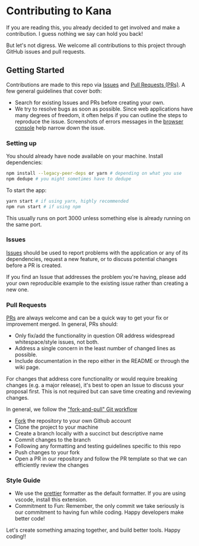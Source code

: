 # Contributing to Kana

If you are reading this, you already decided to get involved and make a contribution. I guess nothing we say can hold you back! 

But let's not digress. We welcome all contributions to this project through GitHub issues and pull requests.

## Getting Started

Contributions are made to this repo via [Issues](https://github.com/kanaverse/kana/issues) and [Pull Requests (PRs)](https://github.com/kanaverse/kana/pulls). 
A few general guidelines that cover both:

- Search for existing Issues and PRs before creating your own.
- We try to resolve bugs as soon as possible.
Since web applications have many degrees of freedom, it often helps if you can outline the steps to reproduce the issue.
Screenshots of errors messages in the [browser console](https://developer.chrome.com/docs/devtools/open/) help narrow down the issue.

### Setting up

You should already have node available on your machine. Install dependencies:

```sh
npm install --legacy-peer-deps or yarn # depending on what you use
npm dedupe # you might sometimes have to dedupe
```

To start the app:

```sh
yarn start # if using yarn, highly recommended
npm run start # if using npm
```

This usually runs on port 3000 unless something else is already running on the same port.

### Issues
[Issues](https://github.com/kanaverse/kana/issues) should be used to report problems with the application or any of its dependencies, request a new feature, 
or to discuss potential changes before a PR is created. 

If you find an Issue that addresses the problem you're having, please add your own reproducible example to the existing issue rather than creating a new one. 

### Pull Requests
[PRs](https://github.com/kanaverse/kana/pulls) are always welcome and can be a quick way to get your fix or improvement merged. In general, PRs should:

- Only fix/add the functionality in question OR address widespread whitespace/style issues, not both.
- Address a single concern in the least number of changed lines as possible.
- Include documentation in the repo either in the README or through the wiki page.
  
For changes that address core functionality or would require breaking changes (e.g. a major release), it's best to open an Issue to discuss your proposal first. 
This is not required but can save time creating and reviewing changes.

In general, we follow the ["fork-and-pull" Git workflow](https://gist.github.com/Chaser324/ce0505fbed06b947d962)

- [Fork](https://github.com/kanaverse/kana/fork) the repository to your own Github account
- Clone the project to your machine
- Create a branch locally with a succinct but descriptive name
- Commit changes to the branch
- Following any formatting and testing guidelines specific to this repo
- Push changes to your fork
- Open a PR in our repository and follow the PR template so that we can efficiently review the changes

### Style Guide

- We use the [prettier](https://prettier.io/) formatter as the default formatter. If you are using vscode, install this extension. 
- Commitment to Fun: Remember, the only commit we take seriously is our commitment to having fun while coding. Happy developers make better code!

Let's create something amazing together, and build better tools. Happy coding!!

